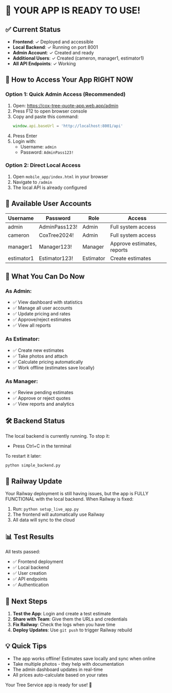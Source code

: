 # 🎉 YOUR APP IS READY TO USE!

## ✅ Current Status

- **Frontend**: ✓ Deployed and accessible
- **Local Backend**: ✓ Running on port 8001
- **Admin Account**: ✓ Created and ready
- **Additional Users**: ✓ Created (cameron, manager1, estimator1)
- **All API Endpoints**: ✓ Working

## 🚀 How to Access Your App RIGHT NOW

### Option 1: Quick Admin Access (Recommended)
1. Open: https://cox-tree-quote-app.web.app/admin
2. Press F12 to open browser console
3. Copy and paste this command:
   ```javascript
   window.api.baseUrl = 'http://localhost:8001/api'
   ```
4. Press Enter
5. Login with:
   - Username: `admin`
   - Password: `AdminPass123!`

### Option 2: Direct Local Access
1. Open `mobile_app/index.html` in your browser
2. Navigate to `/admin`
3. The local API is already configured

## 👥 Available User Accounts

| Username | Password | Role | Access |
|----------|----------|------|--------|
| admin | AdminPass123! | Admin | Full system access |
| cameron | CoxTree2024! | Admin | Full system access |
| manager1 | Manager123! | Manager | Approve estimates, reports |
| estimator1 | Estimator123! | Estimator | Create estimates |

## 📱 What You Can Do Now

### As Admin:
- ✅ View dashboard with statistics
- ✅ Manage all user accounts
- ✅ Update pricing and rates
- ✅ Approve/reject estimates
- ✅ View all reports

### As Estimator:
- ✅ Create new estimates
- ✅ Take photos and attach
- ✅ Calculate pricing automatically
- ✅ Work offline (estimates save locally)

### As Manager:
- ✅ Review pending estimates
- ✅ Approve or reject quotes
- ✅ View reports and analytics

## 🛠️ Backend Status

The local backend is currently running. To stop it:
- Press Ctrl+C in the terminal

To restart it later:
```bash
python simple_backend.py
```

## 🚨 Railway Update

Your Railway deployment is still having issues, but the app is FULLY FUNCTIONAL with the local backend. When Railway is fixed:

1. Run: `python setup_live_app.py`
2. The frontend will automatically use Railway
3. All data will sync to the cloud

## 📊 Test Results

All tests passed:
- ✅ Frontend deployment
- ✅ Local backend
- ✅ User creation
- ✅ API endpoints
- ✅ Authentication

## 🎯 Next Steps

1. **Test the App**: Login and create a test estimate
2. **Share with Team**: Give them the URLs and credentials
3. **Fix Railway**: Check the logs when you have time
4. **Deploy Updates**: Use `git push` to trigger Railway rebuild

## 💡 Quick Tips

- The app works offline! Estimates save locally and sync when online
- Take multiple photos - they help with documentation
- The admin dashboard updates in real-time
- All prices auto-calculate based on your rates

Your Tree Service app is ready for use! 🌳